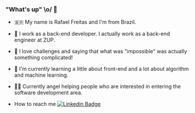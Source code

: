### "What's up" \o/ 👋

- 🇧🇷  My name is Rafael Freitas and I'm from Brazil. 

- 👷  I work as a back-end developer. I actually work as a back-end engineer at ZUP.

- 🤔 I love challenges and saying that what was "impossible" was actually something complicated!

- 🌱 I'm currently learning a little about front-end and a lot about algorithm and machine learning.

- 👨‍🏫 Currently angel helping people who are interested in entering the software development area.

- How to reach me
[![Linkedin Badge](https://img.shields.io/badge/-LinkedIn-blue?style=flat-square&logo=Linkedin&logoColor=white&link=https://www.linkedin.com/in/rafael-freitas-dev/)](https://www.linkedin.com/in/rafael-freitas-dev/)
